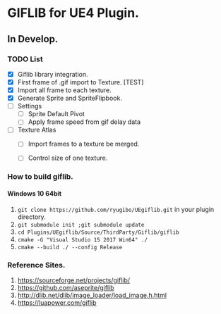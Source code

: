 # GIFLIB for UE4 Plugin.

## In Develop.

### TODO List

- [x] Giflib library integration.
- [x] First frame of .gif import to Texture. [TEST]
- [x] Import all frame to each texture.
- [x] Generate Sprite and SpriteFlipbook.
- [ ] Settings
  - [ ] Sprite Default Pivot
  - [ ] Apply frame speed from gif delay data
- [ ] Texture Atlas
  - [ ] Import frames to a texture be merged.
  - [ ] Control size of one texture.



### How to build giflib.

#### Windows 10 64bit

1. `git clone https://github.com/ryugibo/UEgiflib.git` in your plugin directory.
2. `git submodule init ;git submodule update`
3. `cd Plugins/UEgiflib/Source/ThirdParty/Giflib/giflib`
4. `cmake -G "Visual Studio 15 2017 Win64" ./`
5. `cmake --build ./ --config Release`


### Reference Sites.

1. https://sourceforge.net/projects/giflib/
1. https://github.com/aseprite/giflib
1. http://dlib.net/dlib/image_loader/load_image.h.html
1. https://luapower.com/giflib
